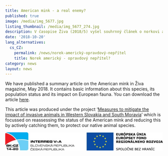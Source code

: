 ```yaml
---
title: American mink - a real enemy?
published: true
image: /media/img_5677.jpg
listing_thumbnail: /media/img_5677_274.jpg
description: V časopise Živa (2018/5) vyšel souhrnný článek o norkovi americkém.
date: '2018-10-20'
lang_alternatives:
  cs_CZ:
    permalink: /news/norek-americký-opravdový-nepřítel
    title: Norek americký - opravdový nepřítel?
category: news
layout: news
---
```

We have published a summary article on the American mink in Živa magazine, May 2018. It contains basic information about this species, its population status and its impact on European fauna.
 You can download the article [here](/media/norek-americky-opravdovy-nepritel.pdf).

This article was produced under the project ‘[Measures to mitigate the impact of invasive animals in Western Slovakia and South Moravia](/projects/revision)’ which is focussed on reassessing the status of the American mink and reducing this by actively catching them, to protect our native animal species.

![](/media/logo_irrva_2014-20_610.jpg)
